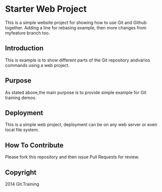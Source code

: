 # Starter Web Project

This is a simple website project for
showing how to use Git and Github together. Adding a line for rebasing example, then
more changes from myfeature branch too.

## Introduction

This is example is to show different parts
of the Git repository andvarios commands
using a web project.

## Purpose

As stated above,the main purpose is to
provide simple example for Git training demos.

## Deployment

This is a simple web project, deployment 
can be on any web server or even local
file system.

## How To Contribute

Please fork this repository and then issue Pull Requests for review.

## Copyright
2014 Git.Training